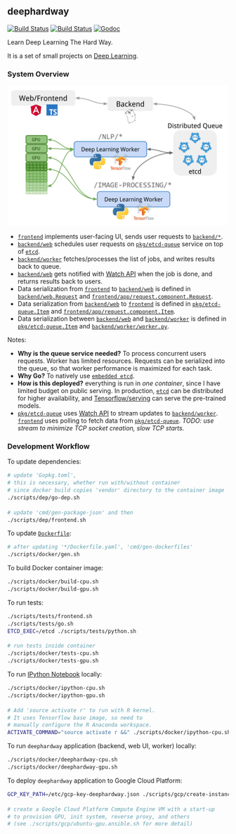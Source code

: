 ## deephardway

[![Build Status](https://img.shields.io/travis/gyuho/deephardway.svg?style=flat-square)](https://travis-ci.org/gyuho/deephardway)
[![Build Status](https://semaphoreci.com/api/v1/gyuho/deephardway/branches/master/shields_badge.svg)](https://semaphoreci.com/gyuho/deephardway)
[![Godoc](http://img.shields.io/badge/go-documentation-blue.svg?style=flat-square)](https://godoc.org/github.com/gyuho/deephardwayhardway)

Learn Deep Learning The Hard Way.

It is a set of small projects on [Deep Learning](https://en.wikipedia.org/wiki/Deep_learning).


### System Overview

<img src="./architecture.png" alt="architecture" width="620">

- [`frontend`](https://github.com/gyuho/deephardway/tree/master/frontend) implements user-facing UI, sends user requests to [`backend/*`](https://github.com/gyuho/deephardway/tree/master/backend).
- [`backend/web`](https://github.com/gyuho/deephardway/tree/master/backend/web) schedules user requests on [`pkg/etcd-queue`](https://github.com/gyuho/deephardway/tree/master/pkg/etcd-queue) service on top of [`etcd`](https://github.com/coreos/etcd).
- [`backend/worker`](https://github.com/gyuho/deephardway/tree/master/backend/worker) fetches/processes the list of jobs, and writes results back to queue.
- [`backend/web`](https://github.com/gyuho/deephardway/tree/master/backend/web) gets notified with [Watch API](https://godoc.org/github.com/coreos/etcd/clientv3#Watcher) when the job is done, and returns results back to users.
- Data serialization from [`frontend`](https://github.com/gyuho/deephardway/tree/master/frontend) to [`backend/web`](https://github.com/gyuho/deephardway/tree/master/backend/web) is defined in [`backend/web.Request`](https://github.com/gyuho/deephardway/blob/master/backend/web/handler.go) and [`frontend/app/request.component.Request`](https://github.com/gyuho/deephardway/blob/master/frontend/app/request.component.ts).
- Data serialization from [`backend/web`](https://github.com/gyuho/deephardway/tree/master/backend/web) to [`frontend`](https://github.com/gyuho/deephardway/tree/master/frontend) is defined in [`pkg/etcd-queue.Item`](https://github.com/gyuho/deephardway/blob/master/pkg/etcd-queue/queue.go) and [`frontend/app/request.component.Item`](https://github.com/gyuho/deephardway/blob/master/frontend/app/request.component.ts).
- Data serialization between [`backend/web`](https://github.com/gyuho/deephardway/tree/master/backend/web) and [`backend/worker`](https://github.com/gyuho/deephardway/tree/master/backend/worker) is defined in [`pkg/etcd-queue.Item`](https://github.com/gyuho/deephardway/blob/master/pkg/etcd-queue/queue.go) and [`backend/worker/worker.py`](https://github.com/gyuho/deephardway/blob/master/backend/worker/worker.py).

Notes:

- **Why is the queue service needed?** To process concurrent users requests. Worker has limited resources. Requests can be serialized into the queue, so that worker performance is maximized for each task.
- **Why Go?** To natively use [`embedded etcd`](https://github.com/coreos/etcd/tree/master/embed).
- **How is this deployed?** everything is run in *one container*, since I have limited budget on public serving. In production, [`etcd`](https://github.com/coreos/etcd) can be distributed for higher availability, and [Tensorflow/serving](https://tensorflow.github.io/serving/) can serve the pre-trained models.
- [`pkg/etcd-queue`](https://github.com/gyuho/deephardway/tree/master/pkg/etcd-queue) uses [Watch API](https://godoc.org/github.com/coreos/etcd/clientv3#Watcher) to stream updates to [`backend/worker`](https://github.com/gyuho/deephardway/tree/master/backend/worker). [`frontend`](https://github.com/gyuho/deephardway/tree/master/frontend) uses polling to fetch data from [`pkg/etcd-queue`](https://github.com/gyuho/deephardway/tree/master/pkg/etcd-queue). *TODO: use stream to minimize TCP socket creation, slow TCP starts.*


### Development Workflow

To update dependencies:

```bash
# update 'Gopkg.toml',
# this is necessary, whether run with/without container
# since docker build copies 'vendor' directory to the container image
./scripts/dep/go-dep.sh

# update 'cmd/gen-package-json' and then
./scripts/dep/frontend.sh
```

To update [`Dockerfile`](Dockerfile):

```bash
# after updating '*/Dockerfile.yaml', 'cmd/gen-dockerfiles'
./scripts/docker/gen.sh
```

To build Docker container image:

```bash
./scripts/docker/build-cpu.sh
./scripts/docker/build-gpu.sh
```

To run tests:

```bash
./scripts/tests/frontend.sh
./scripts/tests/go.sh
ETCD_EXEC=/etcd ./scripts/tests/python.sh

# run tests inside container
./scripts/docker/tests-cpu.sh
./scripts/docker/tests-gpu.sh
```

To run [IPython Notebook](https://ipython.org/notebook.html) locally:

```bash
./scripts/docker/ipython-cpu.sh
./scripts/docker/ipython-gpu.sh

# Add 'source activate r' to run with R kernel.
# It uses Tensorflow base image, so need to
# manually configure the R Anaconda workspace.
ACTIVATE_COMMAND="source activate r &&" ./scripts/docker/ipython-cpu.sh
```

To run `deephardway` application (backend, web UI, worker) locally:

```bash
./scripts/docker/deephardway-cpu.sh
./scripts/docker/deephardway-gpu.sh
```

To deploy `deephardway` application to Google Cloud Platform:

```bash
GCP_KEY_PATH=/etc/gcp-key-deephardway.json ./scripts/gcp/create-instance.sh

# create a Google Cloud Platform Compute Engine VM with a start-up
# to provision GPU, init system, reverse proxy, and others
# (see ./scripts/gcp/ubuntu-gpu.ansible.sh for more detail)
```
